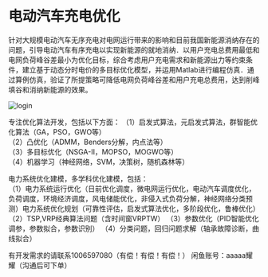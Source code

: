 # 电动汽车充电优化

针对大规模电动汽车无序充电对电网运行带来的影响和目前我国新能源消纳存在的问题，引导电动汽车有序充电以实现新能源的就地消纳．以用户充电总费用最低和电网负荷峰谷差最小为优化目标，综合考虑用户充电需求和新能源出力等约束条件，建立基于动态分时电价的多目标优化模型，并运用Matlab进行编程仿真．通过算例仿真，验证了所提策略可降低电网负荷峰谷差和用户充电总费用，达到削峰填谷和消纳新能源的效果。


![login](https://github.com/ray1006597080/MyFish/blob/main/6不同负荷下的出力曲线.png)



专注优化算法开发，包括以下方面： 
（1）启发式算法，元启发式算法，群智能优化算法（GA，PSO，GWO等）  
（2）凸优化（ADMM，Benders分解，内点法等）  
（3）多目标优化（NSGA-II，MOPSO，MOGWO等）  
（4）机器学习（神经网络，SVM，决策树，随机森林等） 

电力系统优化建模，多学科优化建模，包括：  
（1）电力系统运行优化（日前优化调度，微电网运行优化，电动汽车调度优化，负荷调度，环境经济调度，风电储能优化，非侵入式负荷分解，神经网络分类预测）电力系统优化规划（可靠性评估，启发式算法优化，多阶段优化，鲁棒优化） 
（2）TSP,VRP经典算法问题（含时间窗VRPTW） 
（3）参数优化（PID智能优化调参，参数拟合，参数识别） 
（4）分类问题，回归问题求解（轴承故障诊断，曲线拟合） 


有开发需求的请联系1006597080（有偿！有偿！有偿！） 闲鱼账号：aaaaa耀耀（沟通后可下单）
